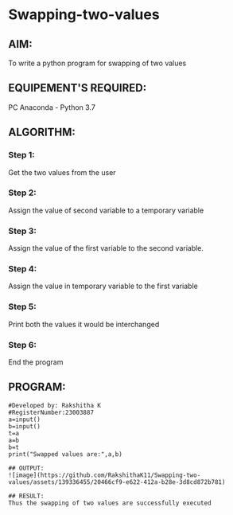 # Swapping-two-values
## AIM:
To write a python program for swapping of two values
## EQUIPEMENT'S REQUIRED: 
PC
Anaconda - Python 3.7
## ALGORITHM: 
### Step 1:
Get the two values from the user
### Step 2: 
Assign the value of second variable to a temporary variable 
### Step 3: 
Assign the value of the first variable to the second variable.
### Step 4:  
Assign the value in temporary variable to the first variable
### Step 5: 
Print both the values it would be interchanged
### Step 6: 
End the program
## PROGRAM:
```#Program to swap two values.
#Developed by: Rakshitha K
#RegisterNumber:23003887
a=input()
b=input()
t=a
a=b
b=t
print("Swapped values are:",a,b)

## OUTPUT:
![image](https://github.com/RakshithaK11/Swapping-two-values/assets/139336455/20466cf9-e622-412a-b28e-3d8cd872b781)

## RESULT:
Thus the swapping of two values are successfully executed



